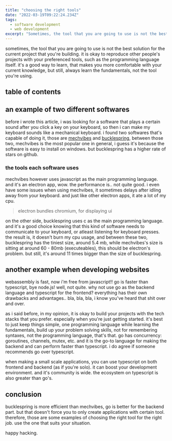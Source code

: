 ```yaml
---
title: "choosing the right tools"
date: "2022-03-19T09:22:24.234Z"
tags:
  - software development 
  - web development
excerpt: "Sometimes, the tool that you are going to use is not the best solution for the current project that you're building. It is okay to reproduce other people's projects with your preferenced tools, such as the programming language itself. Here are some examples of choosing the right tools."
---
```


sometimes, the tool that you are going to use is not the best solution for the current project that you're building. it is okay to reproduce other people's projects with your preferenced tools, such as the programming language itself. it's a good way to learn, that makes you more comfortable with your current knowledge, but still, always learn the fundamentals, not the tool you're using.

## table of contents

## an example of two different softwares

before i wrote this article, i was looking for a software that plays a certain sound after you click a key on your keyboard, so then i can make my keyboard sounds like a mechanical keyboard. i found two softwares that's capable of doing it, those are [mechvibes](https://github.com/hainguyents13/mechvibes) and [bucklespring](https://github.com/zevv/bucklespring), between those two, mechvibes is the most popular one in general, i guess it's because the software is easy to install on windows. but bucklespring has a higher rate of stars on github. 

### the tools each software uses

mechvibes however uses javascript as the main programming language. and it's an electron app, wow. the performance is.. not quite good. i even have some issues when using mechvibes, it sometimes delays after idling away from your keyboard. and just like other electron apps, it ate a lot of my cpu. 

> electron bundles chromium, for displaying ui

on the other side, bucklespring uses c as the main programming language. and it's a good choice knowing that this kind of software needs to communicate to your keyboard, or atleast listening for keyboard presses. the result is, it doesn't burn my cpu usage, and between these two, bucklespring has the tiniest size, around 5.4 mb, while mechvibes's size is sitting at around 60 - 80mb (executeables), this should be electron's problem. but still, it's around 11 times bigger than the size of bucklespring.

## another example when developing websites

webassembly is fast, now i'm free from javascript!! go is faster than typescript, bye node.js! well, not quite. why not use go as the backend language and typescript for the frontend? everything has their own drawbacks and advantages.. bla, bla, bla, i know you've heard that shit over and over.

as i said before, in my opinion, it is okay to build your projects with the tech stacks that you prefer. especially when you're just getting started. it's best to just keep things simple, one programming language while learning the fundamentals, build up your problem solving skills, not for remembering syntaxes, not the programming language, that's that. go has concurrency: goroutines, channels, mutex, etc. and it is the go-to language for making the backend and can perform faster than typescript. i do agree if someone recommends go over typescript.

when making a small scale applications, you can use typescript on both frontend and backend (as if you're solo). it can boost your development environment. and it's community is wide. the ecosystem on typescript is also greater than go's.

## conclusion

bucklespring is more efficient than mechvibes, go is better for the backend part. but that doesn't force you to only create applications with certain tool. therefore, those are some examples of choosing the right tool for the right job. use the one that suits your situation.

happy hacking.
